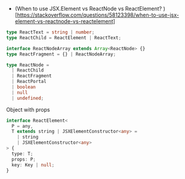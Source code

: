 - (When to use JSX.Element vs ReactNode vs ReactElement?
  )[https://stackoverflow.com/questions/58123398/when-to-use-jsx-element-vs-reactnode-vs-reactelement]

```typescript
type ReactText = string | number;
type ReactChild = ReactElement | ReactText;

interface ReactNodeArray extends Array<ReactNode> {}
type ReactFragment = {} | ReactNodeArray;

type ReactNode =
  | ReactChild
  | ReactFragment
  | ReactPortal
  | boolean
  | null
  | undefined;
```

Object with props

```typescript
interface ReactElement<
  P = any,
  T extends string | JSXElementConstructor<any> =
    | string
    | JSXElementConstructor<any>
> {
  type: T;
  props: P;
  key: Key | null;
}
```

